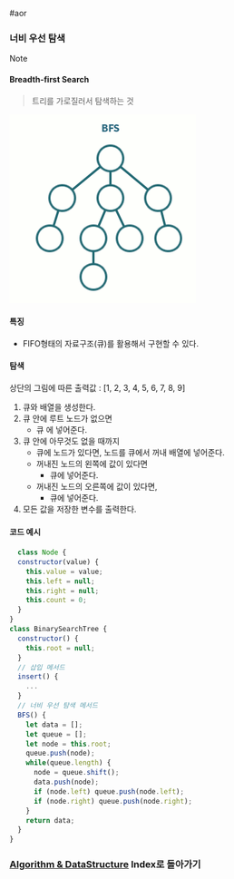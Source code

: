 #aor 
### 너비 우선 탐색
>[!note]
>#### Breadth-first Search
>
>>트리를 가로질러서 탐색하는 것

![](../../../../Stuff/Image/AOR/Algorithm%20&%20DataStructure/img%20(1).gif)

#### 특징
- FIFO형태의 자료구조(큐)를 활용해서 구현할 수 있다.
#### 탐색
상단의 그림에 따른 출력값 : [1, 2, 3, 4, 5, 6, 7, 8, 9]

1. 큐와 배열을 생성한다.
2. 큐 안에 루트 노드가 없으면
	- 큐 에 넣어준다.
1. 큐 안에 아무것도 없을 때까지
	- 큐에 노드가 있다면, 노드를 큐에서 꺼내 배열에 넣어준다.
	- 꺼내진 노드의 왼쪽에 값이 있다면
		- 큐에 넣어준다.
	- 꺼내진 노드의 오른쪽에 값이 있다면,
		- 큐에 넣어준다.
3. 모든 값을 저장한 변수를 출력한다.

#### 코드 예시
```js
  class Node {
  constructor(value) {
    this.value = value;
    this.left = null;
    this.right = null;
    this.count = 0;
  }
}
class BinarySearchTree {
  constructor() {
    this.root = null;
  }
  // 삽입 메서드
  insert() {
    ...
  }
  // 너비 우선 탐색 메서드
  BFS() {
    let data = [];
    let queue = [];
    let node = this.root;
    queue.push(node);
    while(queue.length) {
      node = queue.shift();
      data.push(node);
      if (node.left) queue.push(node.left);
      if (node.right) queue.push(node.right);
    }
    return data;
  }
}
```
### [Algorithm & DataStructure](../../../Dev-Index/Algorithm%20&%20DataStructure.md) Index로 돌아가기